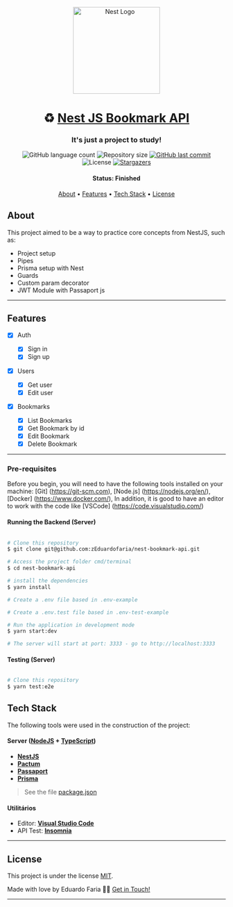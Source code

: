 <p align="center">
  <a href="http://nestjs.com/" target="blank"><img src="https://nestjs.com/img/logo-small.svg" width="200" alt="Nest Logo" /></a>
</p>

<h1 align="center">
   ♻️ <a href="#"> Nest JS Bookmark API </a>
</h1>

<h3 align="center">
    It's just a project to study!
</h3>

<p align="center">
  <img alt="GitHub language count" src="https://img.shields.io/github/languages/count/zEduardofaria/nest-bookmark-api?color=%2304D361">

  <img alt="Repository size" src="https://img.shields.io/github/repo-size/zEduardofaria/nest-bookmark-api">
  
  <a href="https://github.com/zEduardofaria/nest-bookmark-api/commits/master">
    <img alt="GitHub last commit" src="https://img.shields.io/github/last-commit/zEduardofaria/nest-bookmark-api">
  </a>
    
   <img alt="License" src="https://img.shields.io/badge/license-MIT-brightgreen">
   <a href="https://github.com/zEduardofaria/nest-bookmark-api/stargazers">
    <img alt="Stargazers" src="https://img.shields.io/github/stars/zEduardofaria/nest-bookmark-api?style=social">
  </a>
</p>

<h4 align="center"> 
	 Status: Finished
</h4>

<p align="center">
 <a href="#about">About</a> •
 <a href="#features">Features</a> •
 <a href="#tech-stack">Tech Stack</a> • 
 <a href="#user-content-license">License</a>

</p>

## About

This project aimed to be a way to practice core concepts from NestJS, such as:

- Project setup
- Pipes
- Prisma setup with Nest
- Guards
- Custom param decorator
- JWT Module with Passaport js

---

## Features

- [x] Auth

  - [x] Sign in
  - [x] Sign up

- [x] Users

  - [x] Get user
  - [x] Edit user

- [x] Bookmarks

  - [x] List Bookmarks
  - [x] Get Bookmark by id
  - [x] Edit Bookmark
  - [x] Delete Bookmark

---

### Pre-requisites

Before you begin, you will need to have the following tools installed on your machine:
[Git] (https://git-scm.com), [Node.js] (https://nodejs.org/en/), [Docker] (https://www.docker.com/),
In addition, it is good to have an editor to work with the code like [VSCode] (https://code.visualstudio.com/)

#### Running the Backend (Server)

```bash

# Clone this repository
$ git clone git@github.com:zEduardofaria/nest-bookmark-api.git

# Access the project folder cmd/terminal
$ cd nest-bookmark-api

# install the dependencies
$ yarn install

# Create a .env file based in .env-example

# Create a .env.test file based in .env-test-example

# Run the application in development mode
$ yarn start:dev

# The server will start at port: 3333 - go to http://localhost:3333

```

#### Testing (Server)

```bash

# Clone this repository
$ yarn test:e2e

```

## Tech Stack

The following tools were used in the construction of the project:

#### **Server** ([NodeJS](https://nodejs.org/en/) + [TypeScript](https://www.typescriptlang.org/))

- **[NestJS](http://nestjs.com/)**
- **[Pactum](https://pactumjs.github.io/)**
- **[Passaport](https://www.passportjs.org/)**
- **[Prisma](https://www.prisma.io/)**

> See the file [package.json](https://github.com/zEduardofaria/nest-bookmark-api/blob/master/package.json)

#### **Utilitários**

- Editor: **[Visual Studio Code](https://code.visualstudio.com/)**
- API Test: **[Insomnia](https://insomnia.rest/)**

---

## License

This project is under the license [MIT](./LICENSE.md).

Made with love by Eduardo Faria 👋🏽 [Get in Touch!](Https://www.linkedin.com/in/eduardo-fariasilva/)

---
